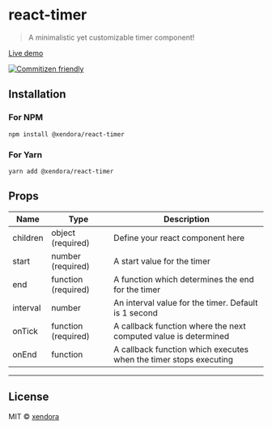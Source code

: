 # react-timer
> A minimalistic yet customizable timer component!

[Live demo](https://xendora.github.io/react-timer/examples)

[![Commitizen friendly](https://img.shields.io/badge/commitizen-friendly-brightgreen.svg)](http://commitizen.github.io/cz-cli/)

## Installation
### For NPM

```
npm install @xendora/react-timer
```

### For Yarn

```
yarn add @xendora/react-timer
```

## Props
| Name  | Type |  Description |
| ------------- | ------------- | ------------- |
| children  | object (required)  |    Define your react component here           |
| start | number (required)  | A start value for the timer               |
| end | function (required)  | A function which determines the end for the timer              |
| interval | number | An interval value for the timer. Default is 1 second               |
| onTick | function (required)  | A callback function where the next computed value is determined               |
| onEnd | function   | A callback function which executes when the timer stops executing               |
---

## License

MIT © [xendora](https://github.com/xendora)
